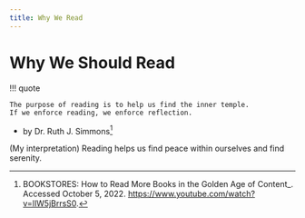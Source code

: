 ```yaml
---
title: Why We Read
---
```


# Why We Should Read

!!! quote

    The purpose of reading is to help us find the inner temple.
    If we enforce reading, we enforce reflection.

- by Dr. Ruth J. Simmons[^1]

(My interpretation) Reading helps us find peace within ourselves and find serenity.

[^1]: BOOKSTORES: How to Read More Books in the Golden Age of Content_. Accessed October 5, 2022. <https://www.youtube.com/watch?v=lIW5jBrrsS0>.

